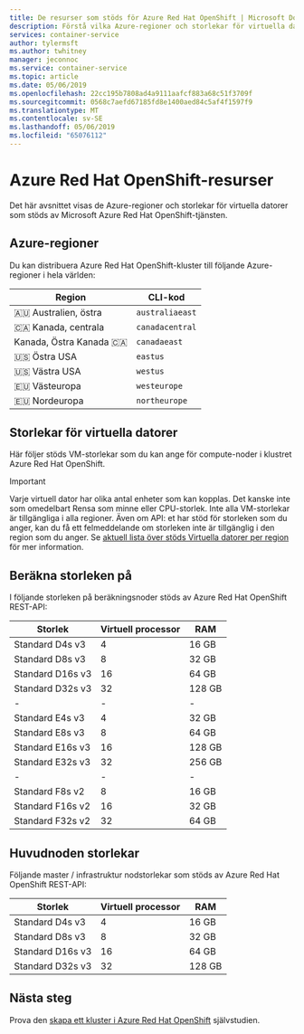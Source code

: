 ```yaml
---
title: De resurser som stöds för Azure Red Hat OpenShift | Microsoft Docs
description: Förstå vilka Azure-regioner och storlekar för virtuella datorer som stöds av Microsoft Azure Red Hat OpenShift.
services: container-service
author: tylermsft
ms.author: twhitney
manager: jeconnoc
ms.service: container-service
ms.topic: article
ms.date: 05/06/2019
ms.openlocfilehash: 22cc195b7808ad4a9111aafcf883a68c51f3709f
ms.sourcegitcommit: 0568c7aefd67185fd8e1400aed84c5af4f1597f9
ms.translationtype: MT
ms.contentlocale: sv-SE
ms.lasthandoff: 05/06/2019
ms.locfileid: "65076112"
---
```

# <a name="azure-red-hat-openshift-resources"></a>Azure Red Hat OpenShift-resurser

Det här avsnittet visas de Azure-regioner och storlekar för virtuella datorer som stöds av Microsoft Azure Red Hat OpenShift-tjänsten.

## <a name="azure-regions"></a>Azure-regioner

Du kan distribuera Azure Red Hat OpenShift-kluster till följande Azure-regioner i hela världen:

|Region|CLI-kod|
|-|-|
|🇦🇺 Australien, östra|`australiaeast`|
|🇨🇦 Kanada, centrala|`canadacentral`|
|Kanada, Östra Kanada 🇨🇦|`canadaeast`|
|🇺🇸 Östra USA|`eastus`|
|🇺🇸 Västra USA|`westus`|
|🇪🇺 Västeuropa|`westeurope`|
|🇪🇺 Nordeuropa|`northeurope`|

## <a name="virtual-machine-sizes"></a>Storlekar för virtuella datorer

Här följer stöds VM-storlekar som du kan ange för compute-noder i klustret Azure Red Hat OpenShift.

> [!Important]
> Varje virtuell dator har olika antal enheter som kan kopplas. Det kanske inte som omedelbart Rensa som minne eller CPU-storlek.
> Inte alla VM-storlekar är tillgängliga i alla regioner. Även om API: et har stöd för storleken som du anger, kan du få ett felmeddelande om storleken inte är tillgänglig i den region som du anger.
> Se [aktuell lista över stöds Virtuella datorer per region](https://azure.microsoft.com/global-infrastructure/services/?products=virtual-machines) för mer information.

## <a name="compute-node-sizes"></a>Beräkna storleken på

I följande storleken på beräkningsnoder stöds av Azure Red Hat OpenShift REST-API:

|Storlek|Virtuell processor|RAM|
|-|-|-|
|Standard D4s v3|4|16 GB|
|Standard D8s v3|8|32 GB|
|Standard D16s v3|16|64 GB|
|Standard D32s v3|32|128 GB|
|-|-|-|
|Standard E4s v3|4|32 GB|
|Standard E8s v3|8|64 GB|
|Standard E16s v3|16|128 GB|
|Standard E32s v3|32|256 GB|
|-|-|-|
|Standard F8s v2|8|16 GB|
|Standard F16s v2|16|32 GB|
|Standard F32s v2|32|64 GB|

## <a name="master-node-sizes"></a>Huvudnoden storlekar

Följande master / infrastruktur nodstorlekar som stöds av Azure Red Hat OpenShift REST-API:

|Storlek|Virtuell processor|RAM|
|-|-|-|
|Standard D4s v3|4|16 GB|
|Standard D8s v3|8|32 GB|
|Standard D16s v3|16|64 GB|
|Standard D32s v3|32|128 GB|

## <a name="next-steps"></a>Nästa steg

Prova den [skapa ett kluster i Azure Red Hat OpenShift](tutorial-create-cluster.md) självstudien.